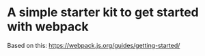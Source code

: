 # A simple starter kit to get started with webpack

Based on this: https://webpack.js.org/guides/getting-started/
